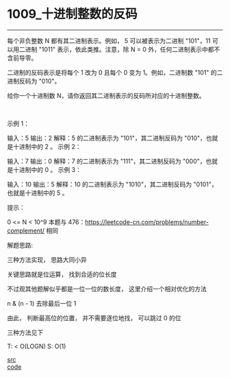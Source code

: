# 1009_十进制整数的反码

---

每个非负整数 N 都有其二进制表示。例如， 5 可以被表示为二进制 "101"，11 可以用二进制 "1011" 表示，依此类推。注意，除 N = 0 外，任何二进制表示中都不含前导零。

二进制的反码表示是将每个 1 改为 0 且每个 0 变为 1。例如，二进制数 "101" 的二进制反码为 "010"。

给你一个十进制数 N，请你返回其二进制表示的反码所对应的十进制整数。

 

示例 1：

输入：5
输出：2
解释：5 的二进制表示为 "101"，其二进制反码为 "010"，也就是十进制中的 2 。
示例 2：

输入：7
输出：0
解释：7 的二进制表示为 "111"，其二进制反码为 "000"，也就是十进制中的 0 。
示例 3：

输入：10
输出：5
解释：10 的二进制表示为 "1010"，其二进制反码为 "0101"，也就是十进制中的 5 。
 

提示：

0 <= N < 10^9
本题与 476：https://leetcode-cn.com/problems/number-complement/ 相同


解题思路:

三种方法实现， 思路大同小异

关键思路就是位运算， 找到合适的位长度

不过观其他题解似乎都是一位一位的数长度， 这里介绍一个相对优化的方法

n & (n - 1) 去除最后一位 1

由此， 判断最高位的位置， 并不需要逐位地找， 可以跳过 0 的位

三种方法见下

T: < O(LOGN)
S: O(1)

[src](https://leetcode-cn.com/problems/complement-of-base-10-integer/) <br>
[code](code/1009.c) <br>
